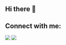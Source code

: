 ## Hi there 👋
## Connect with me:
<p align="left">
<a href = "https://www.linkedin.com/in/yuliia-kravchuk-sergeevna/"><img src="https://img.icons8.com/color/linkedin.png"/></a>
<a href = "https://t.me/YuliaKravchukSergiivna"><img src="https://img.icons8.com/?size=75&id=oWiuH0jFiU0R&format=png&color=000000"/></a>
</p>
<!--
**YuliaKravchukS/YuliaKravchukS** is a ✨ _special_ ✨ repository because its `README.md` (this file) appears on your GitHub profile.

Here are some ideas to get you started:

- 🔭 I’m currently working on ...
- 🌱 I’m currently learning ...
- 👯 I’m looking to collaborate on ...
- 🤔 I’m looking for help with ...
- 💬 Ask me about ...
- 📫 How to reach me: ...
- 😄 Pronouns: ...
- ⚡ Fun fact: ...
-->
